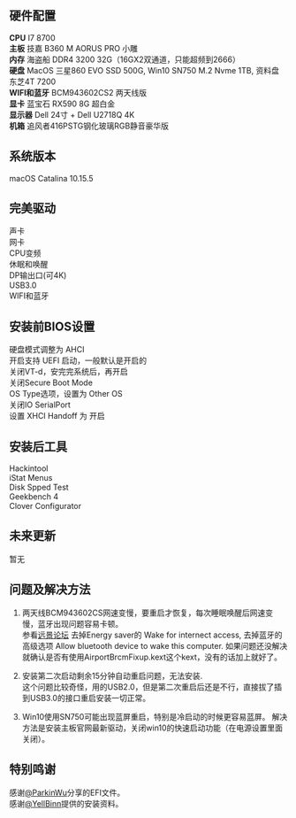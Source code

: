 ## 硬件配置
**CPU** I7 8700  
**主板** 技嘉 B360 M AORUS PRO 小雕  
**内存** 海盗船 DDR4 3200 32G（16GX2双通道，只能超频到2666）  
**硬盘** MacOS 三星860 EVO SSD 500G, Win10 SN750 M.2 Nvme 1TB, 资料盘 东芝4T 7200  
**WIFI和蓝牙** BCM943602CS2 两天线版  
**显卡** 蓝宝石 RX590 8G 超白金  
**显示器** Dell 24寸 + Dell U2718Q 4K  
**机箱** 追风者416PSTG钢化玻璃RGB静音豪华版  

## 系统版本
macOS Catalina 10.15.5

## 完美驱动
声卡  
网卡  
CPU变频  
休眠和唤醒  
DP输出口(可4K)  
USB3.0  
WIFI和蓝牙  

## 安装前BIOS设置
硬盘模式调整为 AHCI  
开启支持 UEFI 启动，一般默认是开启的  
关闭VT-d，安完完系统后，再开启  
关闭Secure Boot Mode  
OS Type选项，设置为 Other OS  
关闭IO SerialPort  
设置 XHCI Handoff 为 开启  

## 安装后工具
Hackintool  
iStat Menus  
Disk Spped Test  
Geekbench 4  
Clover Configurator  

## 未来更新
暂无

## 问题及解决方法
1. 两天线BCM943602CS网速变慢，要重启才恢复，每次睡眠唤醒后网速变慢，蓝牙出现问题容易卡顿。  
参看[远景论坛](http://bbs.pcbeta.com/viewthread-1811853-1-1.html)
去掉Energy saver的 Wake for internect access, 去掉蓝牙的高级选项 Allow bluetooth device to wake this computer.
如果问题还没解决就确认是否有使用AirportBrcmFixup.kext这个kext，没有的话加上就好了。

2. 安装第二次启动剩余15分钟自动重启问题，无法安装.  
这个问题比较奇怪，用的USB2.0，但是第二次重启后还是不行，直接拔了插到USB3.0的接口重启安装一切正常。

3. Win10使用SN750可能出现蓝屏重启，特别是冷启动的时候更容易蓝屏。
解决方法是安装主板官网最新驱动，关闭win10的快速启动功能（在电源设置里面关闭）。

## 特别鸣谢
感谢[@ParkinWu](https://github.com/ParkinWu/EFI-B360-AORUS-PRO-HUD630-8700)分享的EFI文件。  
感谢[@YellBinn](https://github.com/YellBinn/GIGABYTE-B360M-AORUS-PRO-8400-EFI-Hackintosh)提供的安装资料。
